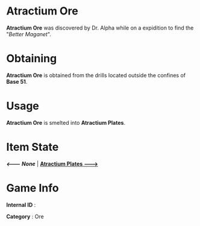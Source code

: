 # Atractium Ore

**Atractium Ore** was discovered by Dr. Alpha while on a expidition to find the "*Better Maganet*".

# Obtaining

**Atractium Ore** is obtained from the drills located outside the confines of **Base 51**.

# Usage

**Atractium Ore** is smelted into **Atractium Plates**.

# Item State

***<--- None*** | [**Atractium Plates --->**]()

# Game Info

**Internal ID** : 

**Category** : Ore

